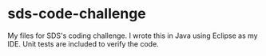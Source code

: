 # sds-code-challenge
My files for SDS's coding challenge.
I wrote this in Java using Eclipse as my IDE.
Unit tests are included to verify the code.
